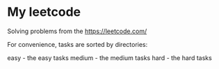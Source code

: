 # My leetcode
Solving problems from the https://leetcode.com/

For convenience, tasks are sorted by directories:

easy - the easy tasks
medium - the medium tasks
hard - the hard tasks

